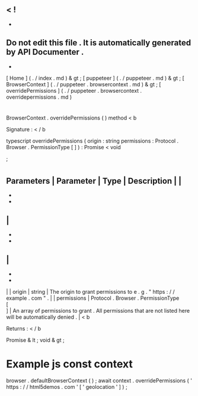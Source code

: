<
!
-
-
Do
not
edit
this
file
.
It
is
automatically
generated
by
API
Documenter
.
-
-
>
[
Home
]
(
.
/
index
.
md
)
&
gt
;
[
puppeteer
]
(
.
/
puppeteer
.
md
)
&
gt
;
[
BrowserContext
]
(
.
/
puppeteer
.
browsercontext
.
md
)
&
gt
;
[
overridePermissions
]
(
.
/
puppeteer
.
browsercontext
.
overridepermissions
.
md
)
#
#
BrowserContext
.
overridePermissions
(
)
method
<
b
>
Signature
:
<
/
b
>
typescript
overridePermissions
(
origin
:
string
permissions
:
Protocol
.
Browser
.
PermissionType
[
]
)
:
Promise
<
void
>
;
#
#
Parameters
|
Parameter
|
Type
|
Description
|
|
-
-
-
|
-
-
-
|
-
-
-
|
|
origin
|
string
|
The
origin
to
grant
permissions
to
e
.
g
.
"
https
:
/
/
example
.
com
"
.
|
|
permissions
|
Protocol
.
Browser
.
PermissionType
\
[
\
]
|
An
array
of
permissions
to
grant
.
All
permissions
that
are
not
listed
here
will
be
automatically
denied
.
|
<
b
>
Returns
:
<
/
b
>
Promise
&
lt
;
void
&
gt
;
#
#
Example
js
const
context
=
browser
.
defaultBrowserContext
(
)
;
await
context
.
overridePermissions
(
'
https
:
/
/
html5demos
.
com
'
[
'
geolocation
'
]
)
;
